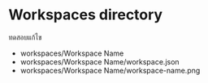 # Workspaces directory

ทดสอบแก้ไข
* workspaces/Workspace Name
* workspaces/Workspace Name/workspace.json
* workspaces/Workspace Name/workspace-name.png
